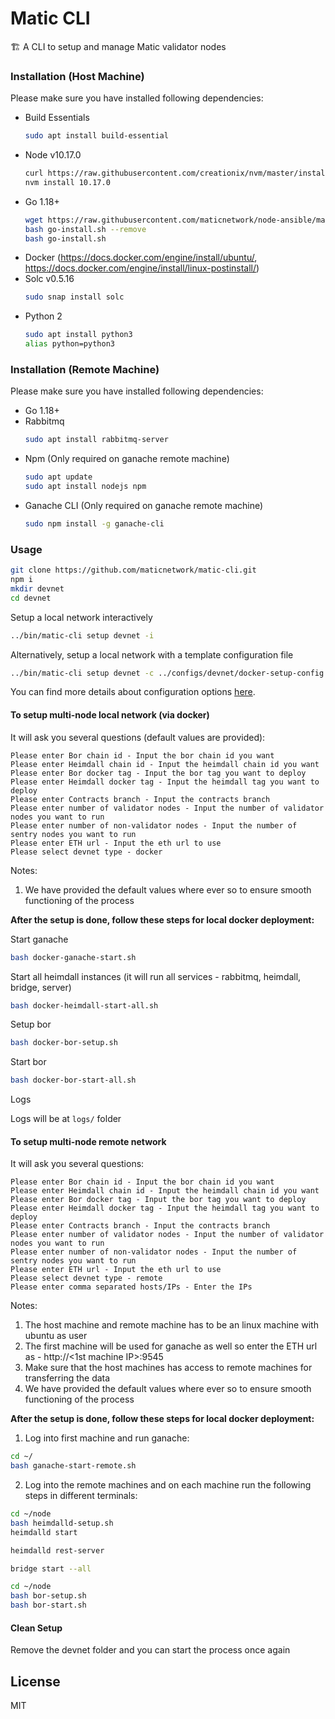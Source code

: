 # Matic CLI

🏗 A CLI to setup and manage Matic validator nodes

### Installation (Host Machine)

Please make sure you have installed following dependencies:

* Build Essentials
    ```bash
    sudo apt install build-essential
    ```
* Node v10.17.0
    ```bash
    curl https://raw.githubusercontent.com/creationix/nvm/master/install.sh | bash
    nvm install 10.17.0
    ```
* Go 1.18+
    ```bash
    wget https://raw.githubusercontent.com/maticnetwork/node-ansible/master/go-install.sh
    bash go-install.sh --remove
    bash go-install.sh
    ```
* Docker (https://docs.docker.com/engine/install/ubuntu/, https://docs.docker.com/engine/install/linux-postinstall/)
* Solc v0.5.16
    ```bash
    sudo snap install solc
    ```
* Python 2
    ```bash
    sudo apt install python3
    alias python=python3
    ```

### Installation (Remote Machine)

Please make sure you have installed following dependencies:

* Go 1.18+
* Rabbitmq
    ```bash
    sudo apt install rabbitmq-server
    ```
* Npm (Only required on ganache remote machine)
    ```bash
    sudo apt update
    sudo apt install nodejs npm
    ```
* Ganache CLI (Only required on ganache remote machine)
    ```bash
    sudo npm install -g ganache-cli
    ```

### Usage

```bash
git clone https://github.com/maticnetwork/matic-cli.git
npm i
mkdir devnet
cd devnet
```

Setup a local network interactively

```bash
../bin/matic-cli setup devnet -i
```

Alternatively, setup a local network with a template configuration file

```bash
../bin/matic-cli setup devnet -c ../configs/devnet/docker-setup-config.yaml
```

You can find more details about configuration options [here](configs/README.md).


#### To setup multi-node local network (via docker)

It will ask you several questions (default values are provided):

```
Please enter Bor chain id - Input the bor chain id you want
Please enter Heimdall chain id - Input the heimdall chain id you want
Please enter Bor docker tag - Input the bor tag you want to deploy
Please enter Heimdall docker tag - Input the heimdall tag you want to deploy
Please enter Contracts branch - Input the contracts branch
Please enter number of validator nodes - Input the number of validator nodes you want to run
Please enter number of non-validator nodes - Input the number of sentry nodes you want to run
Please enter ETH url - Input the eth url to use
Please select devnet type - docker
```

Notes:
1. We have provided the default values where ever so to ensure smooth functioning of the process

**After the setup is done, follow these steps for local docker deployment:**

Start ganache
```bash
bash docker-ganache-start.sh
```

Start all heimdall instances (it will run all services - rabbitmq, heimdall, bridge, server)
```bash
bash docker-heimdall-start-all.sh
```

Setup bor
```bash
bash docker-bor-setup.sh
```

Start bor
```bash
bash docker-bor-start-all.sh
```

Logs

Logs will be at `logs/` folder


#### To setup multi-node remote network

It will ask you several questions:

```
Please enter Bor chain id - Input the bor chain id you want
Please enter Heimdall chain id - Input the heimdall chain id you want
Please enter Bor docker tag - Input the bor tag you want to deploy
Please enter Heimdall docker tag - Input the heimdall tag you want to deploy
Please enter Contracts branch - Input the contracts branch
Please enter number of validator nodes - Input the number of validator nodes you want to run
Please enter number of non-validator nodes - Input the number of sentry nodes you want to run
Please enter ETH url - Input the eth url to use
Please select devnet type - remote
Please enter comma separated hosts/IPs - Enter the IPs
```

Notes:
1. The host machine and remote machine has to be an linux machine with ubuntu as user
2. The first machine will be used for ganache as well so enter the ETH url as - http://<1st machine IP>:9545
3. Make sure that the host machines has access to remote machines for transferring the data
4. We have provided the default values where ever so to ensure smooth functioning of the process

**After the setup is done, follow these steps for local docker deployment:**

1. Log into first machine and run ganache:
```bash
cd ~/
bash ganache-start-remote.sh
```

2. Log into the remote machines and on each machine run the following steps in different terminals:
```bash
cd ~/node
bash heimdalld-setup.sh
heimdalld start
```

```bash
heimdalld rest-server
```

```bash
bridge start --all
```

```bash
cd ~/node
bash bor-setup.sh
bash bor-start.sh
```

#### Clean Setup

Remove the devnet folder and you can start the process once again

## License

MIT
